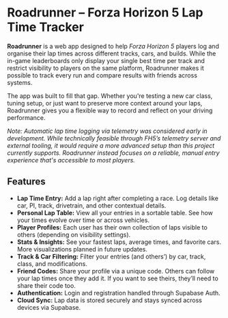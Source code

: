 # Roadrunner – Forza Horizon 5 Lap Time Tracker

**Roadrunner** is a web app designed to help *Forza Horizon 5* players log and organise their lap times across different tracks, cars, and builds. While the in-game leaderboards only display your single best time per track and restrict visibility to players on the same platform, Roadrunner makes it possible to track every run and compare results with friends across systems.

The app was built to fill that gap. Whether you're testing a new car class, tuning setup, or just want to preserve more context around your laps, Roadrunner gives you a flexible way to record and reflect on your driving performance.

_Note: Automatic lap time logging via telemetry was considered early in development. While technically feasible through FH5’s telemetry server and external tooling, it would require a more advanced setup than this project currently supports. Roadrunner instead focuses on a reliable, manual entry experience that's accessible to most players._

## Features

- **Lap Time Entry:** Add a lap right after completing a race. Log details like car, PI, track, drivetrain, and other contextual details.
- **Personal Lap Table:** View all your entries in a sortable table. See how your times evolve over time or across vehicles.
- **Player Profiles:** Each user has their own collection of laps visible to others (depending on visibility settings).
- **Stats & Insights:** See your fastest laps, average times, and favorite cars. More visualizations planned in future updates.
- **Track & Car Filtering:** Filter your entries (and others’) by car, track, class, and modifications.
- **Friend Codes:** Share your profile via a unique code. Others can follow your lap times once they add it. If you want to see theirs, they’ll need to share their code too.
- **Authentication:** Login and registration handled through Supabase Auth.
- **Cloud Sync:** Lap data is stored securely and stays synced across devices via Supabase.

